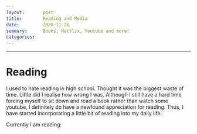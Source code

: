 ```yaml
---
layout:       post
title:        Reading and Media
date:         2020-11-26
summary:      Books, Netflix, Youtube and more!
categories:   
---
```


---

# Reading

I used to hate reading in high school. Thought it was the biggest waste of time. 
Little did I realise how wrong I was. Although I still have a hard time forcing myself
to sit down and read a book rather than watch some youtube, I definitely do have a
newfound appreciation for reading. Thus, I have started incorporating a little bit
of reading into my daily life.

Currently I am reading:
<br>  
  

<!--- <img src="/images/blog/books/superforecasting.jpg" alt="superforecasting" width="200" align="right"/>
<!--- <img src="/images/blog/books/thinkingfastandslow.jpg" alt="superforecasting" width="200" align = "left"/>
<!--- <img src="/images/blog/books/thinkingfastandslow.jpg" alt="superforecasting" width="200" align = "middle"/>

More to come here..
